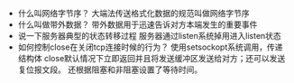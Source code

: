 - 什么叫网络字节序？
大端法传送格式化数据的规范叫做网络字节序
- 什么叫做带外数据？
带外数据用于迅速告诉对方本端发生的重要事件
- 说一下服务器典型的状态转移过程
服务器通过listen系统掉用进入listen状态
- 如何控制close在关闭tcp连接时候的行为？
使用setsockopt系统调用，传递结构体
close默认情况下立即返回并且将发送缓冲区发送给对方；还可以发送复位报文段。
还根据阻塞和非阻塞设置了等待时间。

